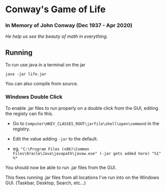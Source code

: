 # Conway's Game of Life

### In Memory of John Conway (Dec 1937 - Apr 2020)

*He help us see the beauty of math in everything.*

## Running
To run use java in a terminal on the jar

```java -jar life.jar```

You can also compile from source.

### Windows Double Click
To enable .jar files to run properly on a double click from the GUI, editing the registy can fix this.

- Go to ```Computer\HKEY_CLASSES_ROOT\jarfile\shell\open\command``` in the registry.

- Edit the value adding ```-jar``` to the default.

- eg. ```"C:\Program Files (x86)\Common Files\Oracle\Java\javapath\javaw.exe" (-jar gets added here) "%1" %*```

You should now be able to run .jar files from the GUI.

This fixes running .jar files from all locations I've run into on the Windows GUI. (Taskbar, Desktop, Search, etc...)